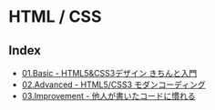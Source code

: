 # HTML / CSS

## Index
- [01.Basic - HTML5&CSS3デザイン きちんと入門](01.Basic/01.Basic.md)
- [02.Advanced - HTML5/CSS3 モダンコーディング](02.Advanced/02.Advanced.md)
- [03.Improvement - 他人が書いたコードに慣れる](03.Improvement/03.Improvement.md)